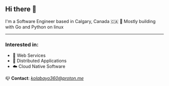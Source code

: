 ## **Hi there 👋**

I'm a Software Engineer based in Calgary, Canada 🇨🇦 🍁 Mostly building with Go and Python on linux

---

### **Interested in**:

- 🚀 Web Services
- 🐙 Distributed Applications
- ☁️ Cloud Native Software

📪 **Contact**: *kolabayo360@proton.me*

<!---
windevkay/windevkay is a ✨ special ✨ repository because its `README.md` (this file) appears on your GitHub profile.
You can click the Preview link to take a look at your changes.
--->
